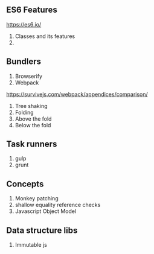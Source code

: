 ## ES6 Features
https://es6.io/
1. Classes and its features
2. 


## Bundlers
1. Browserify
2. Webpack

https://survivejs.com/webpack/appendices/comparison/

1. Tree shaking
2. Folding
3. Above the fold 
4. Below the fold

## Task runners
1. gulp
2. grunt


## Concepts
1. Monkey patching
2. shallow equality reference checks
3. Javascript Object Model

## Data structure libs
1. Immutable js

